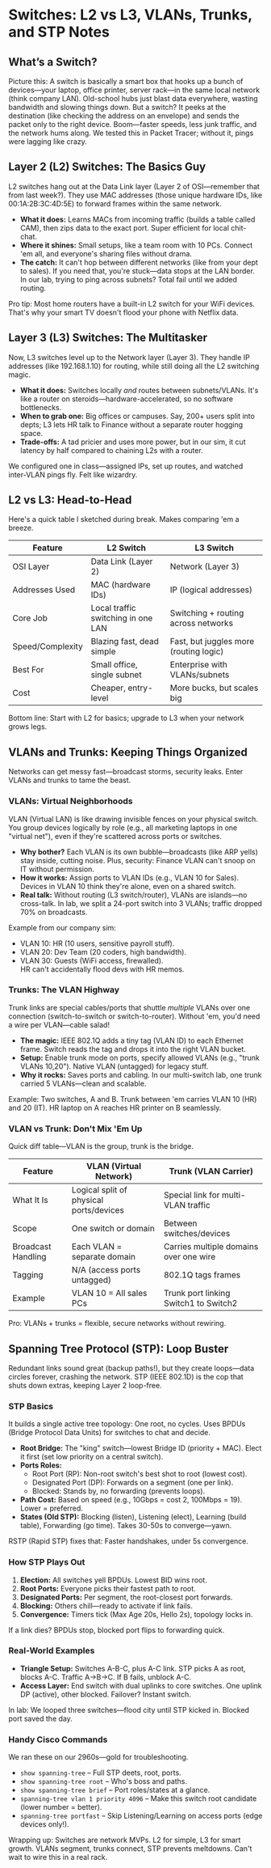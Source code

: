# Switches: L2 vs L3, VLANs, Trunks, and STP Notes

## What’s a Switch?
Picture this: A switch is basically a smart box that hooks up a bunch of devices—your laptop, office printer, server rack—in the same local network (think company LAN). Old-school hubs just blast data everywhere, wasting bandwidth and slowing things down. But a switch? It peeks at the destination (like checking the address on an envelope) and sends the packet only to the right device. Boom—faster speeds, less junk traffic, and the network hums along. We tested this in Packet Tracer; without it, pings were lagging like crazy.

## Layer 2 (L2) Switches: The Basics Guy
L2 switches hang out at the Data Link layer (Layer 2 of OSI—remember that from last week?). They use MAC addresses (those unique hardware IDs, like 00:1A:2B:3C:4D:5E) to forward frames within the same network.

- **What it does:** Learns MACs from incoming traffic (builds a table called CAM), then zips data to the exact port. Super efficient for local chit-chat.
- **Where it shines:** Small setups, like a team room with 10 PCs. Connect 'em all, and everyone's sharing files without drama.
- **The catch:** It can't hop between different networks (like from your dept to sales). If you need that, you're stuck—data stops at the LAN border. In our lab, trying to ping across subnets? Total fail until we added routing.

Pro tip: Most home routers have a built-in L2 switch for your WiFi devices. That's why your smart TV doesn't flood your phone with Netflix data.

## Layer 3 (L3) Switches: The Multitasker
Now, L3 switches level up to the Network layer (Layer 3). They handle IP addresses (like 192.168.1.10) for routing, while still doing all the L2 switching magic.

- **What it does:** Switches locally *and* routes between subnets/VLANs. It's like a router on steroids—hardware-accelerated, so no software bottlenecks.
- **When to grab one:** Big offices or campuses. Say, 200+ users split into depts; L3 lets HR talk to Finance without a separate router hogging space.
- **Trade-offs:** A tad pricier and uses more power, but in our sim, it cut latency by half compared to chaining L2s with a router.

We configured one in class—assigned IPs, set up routes, and watched inter-VLAN pings fly. Felt like wizardry.

## L2 vs L3: Head-to-Head
Here's a quick table I sketched during break. Makes comparing 'em a breeze.

| Feature          | L2 Switch                          | L3 Switch                              |
|------------------|------------------------------------|----------------------------------------|
| OSI Layer        | Data Link (Layer 2)                | Network (Layer 3)                      |
| Addresses Used   | MAC (hardware IDs)                 | IP (logical addresses)                 |
| Core Job         | Local traffic switching in one LAN | Switching + routing across networks    |
| Speed/Complexity | Blazing fast, dead simple          | Fast, but juggles more (routing logic) |
| Best For         | Small office, single subnet        | Enterprise with VLANs/subnets          |
| Cost             | Cheaper, entry-level               | More bucks, but scales big             |

Bottom line: Start with L2 for basics; upgrade to L3 when your network grows legs.

## VLANs and Trunks: Keeping Things Organized
Networks can get messy fast—broadcast storms, security leaks. Enter VLANs and trunks to tame the beast.

### VLANs: Virtual Neighborhoods
VLAN (Virtual LAN) is like drawing invisible fences on your physical switch. You group devices logically by role (e.g., all marketing laptops in one "virtual net"), even if they're scattered across ports or switches.

- **Why bother?** Each VLAN is its own bubble—broadcasts (like ARP yells) stay inside, cutting noise. Plus, security: Finance VLAN can't snoop on IT without permission.
- **How it works:** Assign ports to VLAN IDs (e.g., VLAN 10 for Sales). Devices in VLAN 10 think they're alone, even on a shared switch.
- **Real talk:** Without routing (L3 switch/router), VLANs are islands—no cross-talk. In lab, we split a 24-port switch into 3 VLANs; traffic dropped 70% on broadcasts.

Example from our company sim:  
- VLAN 10: HR (10 users, sensitive payroll stuff).  
- VLAN 20: Dev Team (20 coders, high bandwidth).  
- VLAN 30: Guests (WiFi access, firewalled).  
HR can't accidentally flood devs with HR memos.

### Trunks: The VLAN Highway
Trunk links are special cables/ports that shuttle *multiple* VLANs over one connection (switch-to-switch or switch-to-router). Without 'em, you'd need a wire per VLAN—cable salad!

- **The magic:** IEEE 802.1Q adds a tiny tag (VLAN ID) to each Ethernet frame. Switch reads the tag and drops it into the right VLAN bucket.
- **Setup:** Enable trunk mode on ports, specify allowed VLANs (e.g., "trunk VLANs 10,20"). Native VLAN (untagged) for legacy stuff.
- **Why it rocks:** Saves ports and cabling. In our multi-switch lab, one trunk carried 5 VLANs—clean and scalable.

Example: Two switches, A and B. Trunk between 'em carries VLAN 10 (HR) and 20 (IT). HR laptop on A reaches HR printer on B seamlessly.

### VLAN vs Trunk: Don't Mix 'Em Up
Quick diff table—VLAN is the group, trunk is the bridge.

| Feature              | VLAN (Virtual Network)                  | Trunk (VLAN Carrier)                    |
|----------------------|-----------------------------------------|-----------------------------------------|
| What It Is           | Logical split of physical ports/devices | Special link for multi-VLAN traffic     |
| Scope                | One switch or domain                    | Between switches/devices                |
| Broadcast Handling   | Each VLAN = separate domain             | Carries multiple domains over one wire  |
| Tagging              | N/A (access ports untagged)             | 802.1Q tags frames                      |
| Example              | VLAN 10 = All sales PCs                 | Trunk port linking Switch1 to Switch2   |

Pro: VLANs + trunks = flexible, secure networks without rewiring.

## Spanning Tree Protocol (STP): Loop Buster
Redundant links sound great (backup paths!), but they create loops—data circles forever, crashing the network. STP (IEEE 802.1D) is the cop that shuts down extras, keeping Layer 2 loop-free.

### STP Basics
It builds a single active tree topology: One root, no cycles. Uses BPDUs (Bridge Protocol Data Units) for switches to chat and decide.

- **Root Bridge:** The "king" switch—lowest Bridge ID (priority + MAC). Elect it first (set low priority on a central switch).
- **Ports Roles:**  
  - Root Port (RP): Non-root switch's best shot to root (lowest cost).  
  - Designated Port (DP): Forwards on a segment (one per link).  
  - Blocked: Stands by, no forwarding (prevents loops).
- **Path Cost:** Based on speed (e.g., 10Gbps = cost 2, 100Mbps = 19). Lower = preferred.
- **States (Old STP):** Blocking (listen), Listening (elect), Learning (build table), Forwarding (go time). Takes 30-50s to converge—yawn.

RSTP (Rapid STP) fixes that: Faster handshakes, under 5s convergence.

### How STP Plays Out
1. **Election:** All switches yell BPDUs. Lowest BID wins root.
2. **Root Ports:** Everyone picks their fastest path to root.
3. **Designated Ports:** Per segment, the root-closest port forwards.
4. **Blocking:** Others chill—ready to activate if link fails.
5. **Convergence:** Timers tick (Max Age 20s, Hello 2s), topology locks in.

If a link dies? BPDUs stop, blocked port flips to forwarding quick.

### Real-World Examples
- **Triangle Setup:** Switches A-B-C, plus A-C link. STP picks A as root, blocks A-C. Traffic A→B→C. If B fails, unblock A-C.
- **Access Layer:** End switch with dual uplinks to core switches. One uplink DP (active), other blocked. Failover? Instant switch.

In lab: We looped three switches—flood city until STP kicked in. Blocked port saved the day.

### Handy Cisco Commands
We ran these on our 2960s—gold for troubleshooting.

- `show spanning-tree` – Full STP deets, root, ports.  
- `show spanning-tree root` – Who's boss and paths.  
- `show spanning-tree brief` – Port roles/states at a glance.  
- `spanning-tree vlan 1 priority 4096` – Make this switch root candidate (lower number = better).  
- `spanning-tree portfast` – Skip Listening/Learning on access ports (edge devices only!).

Wrapping up: Switches are network MVPs. L2 for simple, L3 for smart growth. VLANs segment, trunks connect, STP prevents meltdowns. Can't wait to wire this in a real rack. 
